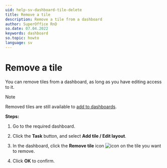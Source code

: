 ```yaml
---
uid: help-sv-dashboard-tile-delete
title: Remove a tile
description: Remove a tile from a dashboard
author: SuperOffice RnD
so.date: 07.04.2022
keywords: dashboard
so.topic: howto
language: sv
---
```


# Remove a tile

You can remove tiles from a dashboard, as long as you have editing access to it.

> [!NOTE]
> Removed tiles are still available to [add to dashboards][1].

**Steps:**

1. Go to the required dashboard.

2. Click the **Task** button, and select **Add tile / Edit layout**.

3. In the dashboard, click the **Remove tile** icon ![icon][img1] on the tile you want to remove.

4. Click **OK** to confirm.

<!-- Referenced links -->
[1]: add-tile.md

<!-- Referenced images -->
[img1]: ../../../../common/icons/delete-circle-red.png

